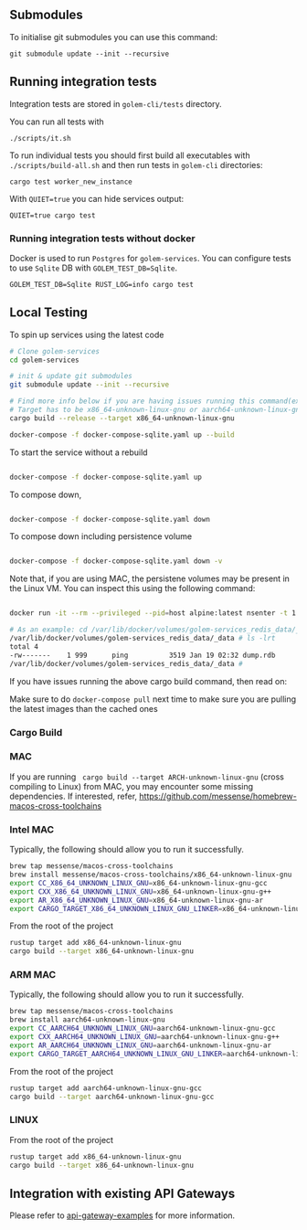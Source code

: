## Submodules

To initialise git submodules you can use this command:
```shell
git submodule update --init --recursive
```

## Running integration tests

Integration tests are stored in `golem-cli/tests` directory.

You can run all tests with
```shell
./scripts/it.sh
```

To run individual tests you should first build all executables with `./scripts/build-all.sh` and then run tests in `golem-cli` directories:
```shell
cargo test worker_new_instance
```

With `QUIET=true` you can hide services output:
```shell
QUIET=true cargo test
```

### Running integration tests without docker

Docker is used to run `Postgres` for `golem-services`. You can configure tests to use `Sqlite` DB with `GOLEM_TEST_DB=Sqlite`.
```shell
GOLEM_TEST_DB=Sqlite RUST_LOG=info cargo test
```

## Local Testing

To spin up services using the latest code

```bash
# Clone golem-services
cd golem-services

# init & update git submodules
git submodule update --init --recursive

# Find more info below if you are having issues running this command(example: Running from MAC may fail)
# Target has to be x86_64-unknown-linux-gnu or aarch64-unknown-linux-gnu-gcc
cargo build --release --target x86_64-unknown-linux-gnu

docker-compose -f docker-compose-sqlite.yaml up --build
```
To start the service without a rebuild

```bash

docker-compose -f docker-compose-sqlite.yaml up

```

To compose down,

```bash

docker-compose -f docker-compose-sqlite.yaml down

```

To compose down including persistence volume

```bash

docker-compose -f docker-compose-sqlite.yaml down -v

```

Note that, if you are using MAC, the persistene volumes may be present in the Linux VM. You can inspect this using the following command:

```bash

docker run -it --rm --privileged --pid=host alpine:latest nsenter -t 1 -m -u -n -i sh

# As an example: cd /var/lib/docker/volumes/golem-services_redis_data/_data
/var/lib/docker/volumes/golem-services_redis_data/_data # ls -lrt
total 4
-rw-------    1 999      ping          3519 Jan 19 02:32 dump.rdb
/var/lib/docker/volumes/golem-services_redis_data/_data #

```

If you have issues running the above cargo build command, then read on:

Make sure to do `docker-compose pull` next time to make sure you are pulling the latest images than the cached ones

### Cargo Build

### MAC
If you are running ` cargo build --target ARCH-unknown-linux-gnu` (cross compiling to Linux) from MAC, you may encounter
some missing dependencies. If interested, refer, https://github.com/messense/homebrew-macos-cross-toolchains

### Intel MAC

Typically, the following should allow you to run it successfully.

```bash
brew tap messense/macos-cross-toolchains
brew install messense/macos-cross-toolchains/x86_64-unknown-linux-gnu
export CC_X86_64_UNKNOWN_LINUX_GNU=x86_64-unknown-linux-gnu-gcc
export CXX_X86_64_UNKNOWN_LINUX_GNU=x86_64-unknown-linux-gnu-g++
export AR_X86_64_UNKNOWN_LINUX_GNU=x86_64-unknown-linux-gnu-ar
export CARGO_TARGET_X86_64_UNKNOWN_LINUX_GNU_LINKER=x86_64-unknown-linux-gnu-gcc
```

From the root of the project

```bash
rustup target add x86_64-unknown-linux-gnu
cargo build --target x86_64-unknown-linux-gnu
```

### ARM MAC

Typically, the following should allow you to run it successfully.

```bash
brew tap messense/macos-cross-toolchains
brew install aarch64-unknown-linux-gnu
export CC_AARCH64_UNKNOWN_LINUX_GNU=aarch64-unknown-linux-gnu-gcc
export CXX_AARCH64_UNKNOWN_LINUX_GNU=aarch64-unknown-linux-gnu-g++
export AR_AARCH64_UNKNOWN_LINUX_GNU=aarch64-unknown-linux-gnu-ar
export CARGO_TARGET_AARCH64_UNKNOWN_LINUX_GNU_LINKER=aarch64-unknown-linux-gnu-gcc
```

From the root of the project

```bash
rustup target add aarch64-unknown-linux-gnu-gcc
cargo build --target aarch64-unknown-linux-gnu-gcc
```

### LINUX

From the root of the project

```bash
rustup target add x86_64-unknown-linux-gnu
cargo build --target x86_64-unknown-linux-gnu
```

## Integration with existing API Gateways

Please refer to [api-gateway-examples](api-gateway-examples) for more information.